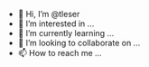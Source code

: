 - 👋 Hi, I’m @tleser
- 👀 I’m interested in ...
- 🌱 I’m currently learning ...
- 💞️ I’m looking to collaborate on ...
- 📫 How to reach me ...

<!---
tleser/tleser is a ✨ special ✨ repository because its `README.md` (this file) appears on your GitHub profile.
You can click the Preview link to take a look at your changes.
--->
